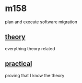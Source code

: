 # m158
 plan and execute software migration

## [theory](theory/readme.md)
everything theory related

## [practical](practical/README.md)
proving that I know the theory
